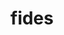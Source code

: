 ---
title: "fides"
layout: cache
categories: [package, develop-2023-12-10]
meta: {"versions": ["1.2.0"], "compilers": ["gcc@=11.1.0", "gcc@=11.4.0"], "oss": ["ubuntu20.04"], "platforms": ["linux"], "targets": ["neoverse_v1", "x86_64_v3"], "stacks": ["data-vis-sdk", "e4s", "e4s-neoverse_v1", "root"], "num_specs": 4, "num_specs_by_stack": {"e4s-neoverse_v1": 1, "root": 4, "data-vis-sdk": 2, "e4s": 1}}
spec_details: [{"hash": "zoy2xipj4gcegcw77cy6smrheg4s5qrd", "compiler": "gcc@=11.4.0", "versions": ["1.2.0"], "os": "ubuntu20.04", "platform": "linux", "target": "neoverse_v1", "variants": ["build_system=cmake", "build_type=Release", "generator=make", "~ipo", "+mpi"], "stacks": ["e4s-neoverse_v1", "root"], "size": "-", "tarball": "https://binaries.spack.io/releases/develop-2023-12-10/build_cache/linux-ubuntu20.04-neoverse_v1/gcc-11.4.0/fides-1.2.0/linux-ubuntu20.04-neoverse_v1-gcc-11.4.0-fides-1.2.0-zoy2xipj4gcegcw77cy6smrheg4s5qrd.spack"}, {"hash": "gkog7oho4mwwn7pjc7dnjfishjegd4cl", "compiler": "gcc@=11.1.0", "versions": ["1.2.0"], "os": "ubuntu20.04", "platform": "linux", "target": "x86_64_v3", "variants": ["build_system=cmake", "build_type=Release", "generator=make", "~ipo", "+mpi"], "stacks": ["data-vis-sdk", "root"], "size": "-", "tarball": "https://binaries.spack.io/releases/develop-2023-12-10/build_cache/linux-ubuntu20.04-x86_64_v3/gcc-11.1.0/fides-1.2.0/linux-ubuntu20.04-x86_64_v3-gcc-11.1.0-fides-1.2.0-gkog7oho4mwwn7pjc7dnjfishjegd4cl.spack"}, {"hash": "xlwte4jb6q2k7tfx25owigzwkf44rm5x", "compiler": "gcc@=11.1.0", "versions": ["1.2.0"], "os": "ubuntu20.04", "platform": "linux", "target": "x86_64_v3", "variants": ["build_system=cmake", "build_type=Release", "generator=make", "~ipo", "+mpi"], "stacks": ["data-vis-sdk", "root"], "size": "-", "tarball": "https://binaries.spack.io/releases/develop-2023-12-10/build_cache/linux-ubuntu20.04-x86_64_v3/gcc-11.1.0/fides-1.2.0/linux-ubuntu20.04-x86_64_v3-gcc-11.1.0-fides-1.2.0-xlwte4jb6q2k7tfx25owigzwkf44rm5x.spack"}, {"hash": "jfu45qwuauvujmwtsmaqqhvweoyubcdm", "compiler": "gcc@=11.4.0", "versions": ["1.2.0"], "os": "ubuntu20.04", "platform": "linux", "target": "x86_64_v3", "variants": ["build_system=cmake", "build_type=Release", "generator=make", "~ipo", "+mpi"], "stacks": ["root", "e4s"], "size": "-", "tarball": "https://binaries.spack.io/releases/develop-2023-12-10/build_cache/linux-ubuntu20.04-x86_64_v3/gcc-11.4.0/fides-1.2.0/linux-ubuntu20.04-x86_64_v3-gcc-11.4.0-fides-1.2.0-jfu45qwuauvujmwtsmaqqhvweoyubcdm.spack"}]
---